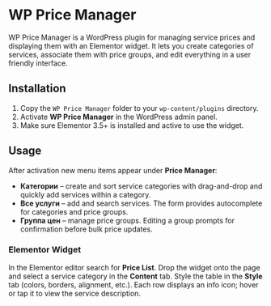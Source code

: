 # WP Price Manager

WP Price Manager is a WordPress plugin for managing service prices and displaying them with an Elementor widget. It lets you create categories of services, associate them with price groups, and edit everything in a user friendly interface.

## Installation

1. Copy the `WP Price Manager` folder to your `wp-content/plugins` directory.
2. Activate **WP Price Manager** in the WordPress admin panel.
3. Make sure Elementor 3.5+ is installed and active to use the widget.

## Usage

After activation new menu items appear under **Price Manager**:

- **Категории** – create and sort service categories with drag-and-drop and quickly add services within a category.
- **Все услуги** – add and search services. The form provides autocomplete for categories and price groups.
- **Группа цен** – manage price groups. Editing a group prompts for confirmation before bulk price updates.

### Elementor Widget

In the Elementor editor search for **Price List**. Drop the widget onto the page and select a service category in the **Content** tab. Style the table in the **Style** tab (colors, borders, alignment, etc.). Each row displays an info icon; hover or tap it to view the service description.

